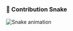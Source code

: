 ### 🐍 Contribution Snake

![Snake animation](https://github.com/<Mustafiz898>/<Mustafiz898>/blob/output/github-contribution-grid-snake.svg)
